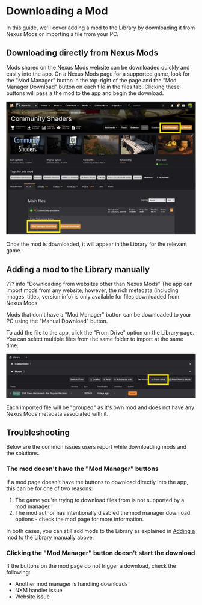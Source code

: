 # Downloading a Mod

In this guide, we'll cover adding a mod to the Library by downloading it from Nexus Mods or importing a file from your PC. 

## Downloading directly from Nexus Mods
Mods shared on the Nexus Mods website can be downloaded quickly and easily into the app. On a Nexus Mods page for a supported game, look for the "Mod Manager" button in the top-right of the page and the "Mod Manager Download" button on each file in the files tab. Clicking these buttons will pass a the mod to the app and begin the download. 

![The Nexus Mods website with the top-right "Vortex" button highlighted and the "Mod Manager Download" button in the Files tab](../images/DownloadButtonsNexusMods.webp)

Once the mod is downloaded, it will appear in the Library for the relevant game. 

## Adding a mod to the Library manually
??? info "Downloading from websites other than Nexus Mods"
    The app can import mods from any website, however, the rich metadata (including images, titles, version info) is only available for files downloaded from Nexus Mods.

Mods that don't have a "Mod Manager" button can be downloaded to your PC using the "Manual Download" button. 

To add the file to the app, click the "From Drive" option on the Library page. You can select multiple files from the same folder to import at the same time.

![The "From Drive" option highlighted in the Library to show how to add manually added archives.](../images/0.7.3/AddFromDrive.webp)

Each imported file will be "grouped" as it's own mod and does not have any Nexus Mods metadata associated with it. 

## Troubleshooting
Below are the common issues users report while downloading mods and the solutions.

### The mod doesn't have the "Mod Manager" buttons
If a mod page doesn't have the buttons to download directly into the app, this can be for one of two reasons:

1. The game you're trying to download files from is not supported by a mod manager.
2. The mod author has intentionally disabled the mod manager download options - check the mod page for more information.

In both cases, you can still add mods to the Library as explained in [Adding a mod to the Library manually](#adding-a-mod-to-the-library-manually) above.

### Clicking the "Mod Manager" button doesn't start the download

If the buttons on the mod page do not trigger a download, check the following:

- Another mod manager is handling downloads
- NXM handler issue
- Website issue
